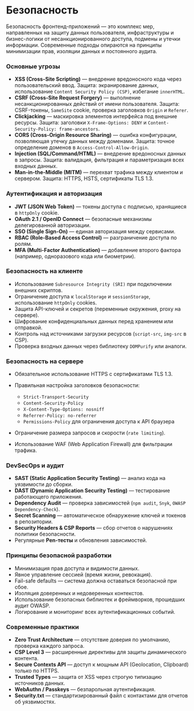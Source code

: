 # Безопасность

Безопасность фронтенд-приложений — это комплекс мер, направленных на защиту данных пользователя, инфраструктуры и бизнес-логики от несанкционированного доступа, подмены и утечки информации. Современные подходы опираются на принципы минимизации прав, изоляции данных и постоянного аудита.

### Основные угрозы

* **XSS (Cross-Site Scripting)** — внедрение вредоносного кода через пользовательский ввод. Защита: экранирование данных, использование `Content Security Policy (CSP)`, избегание `innerHTML`.
* **CSRF (Cross-Site Request Forgery)** — выполнение несанкционированных действий от имени пользователя. Защита: CSRF-токены, `SameSite` cookie, проверка заголовков `Origin` и `Referer`.
* **Clickjacking** — маскировка элементов интерфейса под внешние ресурсы. Защита: заголовки `X-Frame-Options: DENY` и `Content-Security-Policy: frame-ancestors`.
* **CORS (Cross-Origin Resource Sharing)** — ошибка конфигурации, позволяющая утечку данных между доменами. Защита: точное определение доменов в `Access-Control-Allow-Origin`.
* **Injection (SQL/Command/HTML)** — внедрение вредоносных данных в запросы. Защита: валидация, фильтрация и параметризация всех входных данных.
* **Man-in-the-Middle (MITM)** — перехват трафика между клиентом и сервером. Защита: HTTPS, HSTS, сертификаты TLS 1.3.

### Аутентификация и авторизация

* **JWT (JSON Web Token)** — токены доступа с подписью, хранящиеся в `httpOnly` cookie.
* **OAuth 2.1 / OpenID Connect** — безопасные механизмы делегированной авторизации.
* **SSO (Single Sign-On)** — единая авторизация между сервисами.
* **RBAC (Role-Based Access Control)** — разграничение доступа по ролям.
* **MFA (Multi-Factor Authentication)** — добавление второго фактора (например, одноразового кода или биометрии).

### Безопасность на клиенте

* Использование `Subresource Integrity (SRI)` при подключении внешних скриптов.
* Ограничение доступа к `localStorage` и `sessionStorage`, использование `httpOnly` cookies.
* Защита API-ключей и секретов (переменные окружения, proxy на сервере).
* Шифрование конфиденциальных данных перед хранением или отправкой.
* Контроль над источниками загрузки ресурсов (`script-src`, `img-src` в CSP).
* Проверка входных данных через библиотеку `DOMPurify` или аналоги.

### Безопасность на сервере

* Обязательное использование HTTPS с сертификатами TLS 1.3.
* Правильная настройка заголовков безопасности:

    * `Strict-Transport-Security`
    * `Content-Security-Policy`
    * `X-Content-Type-Options: nosniff`
    * `Referrer-Policy: no-referrer`
    * `Permissions-Policy` для ограничения доступа к API браузера
* Ограничение размера запросов и скорости (`rate limiting`).
* Использование WAF (Web Application Firewall) для фильтрации трафика.

### DevSecOps и аудит

* **SAST (Static Application Security Testing)** — анализ кода на уязвимости до сборки.
* **DAST (Dynamic Application Security Testing)** — тестирование работающего приложения.
* **Dependency Audit** — проверка зависимостей (`npm audit`, `Snyk`, `OWASP Dependency-Check`).
* **Secret Scanning** — автоматическое обнаружение ключей и токенов в репозитории.
* **Security Headers & CSP Reports** — сбор отчетов о нарушениях политики безопасности.
* Регулярные **Pen-тесты** и обновления зависимостей.

### Принципы безопасной разработки

* Минимизация прав доступа и видимости данных.
* Явное управление сессией (время жизни, ревокация).
* Fail-safe defaults — система должна оставаться безопасной при сбое.
* Изоляция доверенных и недоверенных контекстов.
* Использование безопасных библиотек и фреймворков, прошедших аудит OWASP.
* Логирование и мониторинг всех аутентификационных событий.

### Современные практики

* **Zero Trust Architecture** — отсутствие доверия по умолчанию, проверка каждого запроса.
* **CSP Level 3** — расширенные директивы для защиты динамического контента.
* **Secure Contexts API** — доступ к мощным API (Geolocation, Clipboard) только по HTTPS.
* **Trusted Types** — защита от XSS через строгую типизацию источников данных.
* **WebAuthn / Passkeys** — безпарольная аутентификация.
* **Security.txt** — стандартизированный файл с контактами для отчетов об уязвимостях.
